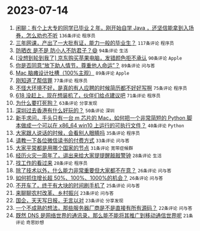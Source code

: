 # 2023-07-14

1. [闲聊：有个上大专的同学已毕业 2 年，刚开始自学 Java ，还坚信能拿到入场券，怎么劝也不听](https://www.v2ex.com/t/956631) `136条评论` `程序员`
1. [三年网课，产出了一大批有证，能力一般的毕业生？](https://www.v2ex.com/t/956669) `117条评论` `程序员`
1. [防晒衣 是不是 防小人不防君子？😄](https://www.v2ex.com/t/956636) `94条评论` `生活`
1. [[没想到轮到我了] 京东购买苹果电脑，发错颜色拒不承认](https://www.v2ex.com/t/956728) `90条评论` `Apple`
1. [你是否同意“放下助人情节，尊重他人命运”？](https://www.v2ex.com/t/956683) `89条评论` `问与答`
1. [Mac 脑瘫设计吐槽（100%主观）](https://www.v2ex.com/t/956671) `89条评论` `Apple`
1. [刚知道了帮信罪](https://www.v2ex.com/t/956674) `77条评论` `程序员`
1. [不怪大环境不好，是真的有人应聘的时候简历都不好好写啊](https://www.v2ex.com/t/956633) `75条评论` `程序员`
1. [618 没赶上，现在想装机了，伙伴们给点建议吧](https://www.v2ex.com/t/956707) `71条评论` `程序员`
1. [为什么要打死狗？](https://www.v2ex.com/t/956642) `63条评论` `分享发现`
1. [深圳过去香港有什么好玩的？](https://www.v2ex.com/t/956627) `50条评论` `深圳`
1. [新手求问，手头只有一台 m 芯片的 Mac，如何把一个非常简短的 Python 脚本做成一个可以在 x86_64 win10 上运行的可执行文件？](https://www.v2ex.com/t/956844) `40条评论` `Python`
1. [大家跟人说话的时候，会看别人眼睛吗](https://www.v2ex.com/t/956718) `35条评论` `程序员`
1. [请教一下各位微信读书的付费方式](https://www.v2ex.com/t/956679) `33条评论` `问与答`
1. [大家平常都是用哪个国家的节点](https://www.v2ex.com/t/956758) `31条评论` `宽带症候群`
1. [经历火灾一周年了，讲出来给大家提提醒敲敲警钟](https://www.v2ex.com/t/956769) `28条评论` `生活`
1. [找工作的看过来](https://www.v2ex.com/t/956678) `28条评论` `程序员`
1. [除了技术以外，什么能力非常重要但大家都不在意？](https://www.v2ex.com/t/956704) `26条评论` `问与答`
1. [如何抓住增长超 50%、100%、1000%的机会？](https://www.v2ex.com/t/956629) `26条评论` `问与答`
1. [不开车了，终于有大块的时间刷手机了](https://www.v2ex.com/t/956651) `25条评论` `问与答`
1. [来聊聊农村改革、乡村振兴](https://www.v2ex.com/t/956796) `23条评论` `问与答`
1. [国企，天天写日报，无言以对](https://www.v2ex.com/t/956698) `23条评论` `分享发现`
1. [一个不成熟的想法，那些服务器厂商是不是直接有所有源码？](https://www.v2ex.com/t/956813) `22条评论` `问与答`
1. [既然 DNS 是网络世界的通讯录，那么能不能将其推广到移动通信世界呢](https://www.v2ex.com/t/956666) `21条评论` `奇思妙想`
